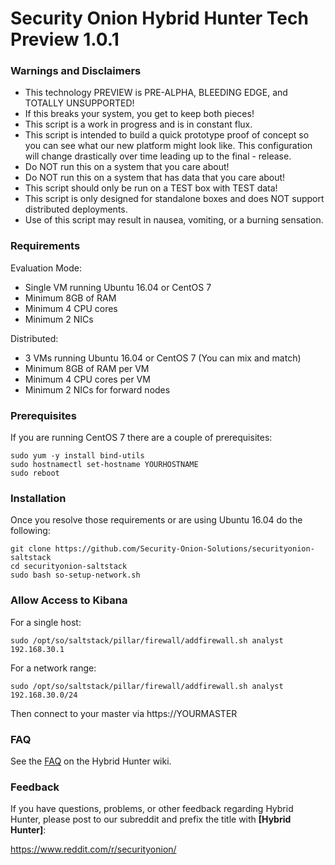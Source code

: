 # Security Onion Hybrid Hunter Tech Preview 1.0.1

### Warnings and Disclaimers

- This technology PREVIEW is PRE-ALPHA, BLEEDING EDGE, and TOTALLY UNSUPPORTED!  
- If this breaks your system, you get to keep both pieces!  
- This script is a work in progress and is in constant flux.  
- This script is intended to build a quick prototype proof of concept so you can see what our new platform might look like.  This configuration will change drastically over time leading up to the final - release.  
- Do NOT run this on a system that you care about!  
- Do NOT run this on a system that has data that you care about!  
- This script should only be run on a TEST box with TEST data!  
- This script is only designed for standalone boxes and does NOT support distributed deployments.  
- Use of this script may result in nausea, vomiting, or a burning sensation.  

### Requirements

Evaluation Mode:

- Single VM running Ubuntu 16.04 or CentOS 7
- Minimum 8GB of RAM
- Minimum 4 CPU cores
- Minimum 2 NICs

Distributed:

- 3 VMs running Ubuntu 16.04 or CentOS 7 (You can mix and match)
- Minimum 8GB of RAM per VM
- Minimum 4 CPU cores per VM
- Minimum 2 NICs for forward nodes

### Prerequisites

If you are running CentOS 7 there are a couple of prerequisites:

```
sudo yum -y install bind-utils
sudo hostnamectl set-hostname YOURHOSTNAME
sudo reboot
```

### Installation

Once you resolve those requirements or are using Ubuntu 16.04 do the following:

```
git clone https://github.com/Security-Onion-Solutions/securityonion-saltstack
cd securityonion-saltstack
sudo bash so-setup-network.sh
```

### Allow Access to Kibana

For a single host:
```
sudo /opt/so/saltstack/pillar/firewall/addfirewall.sh analyst 192.168.30.1
```
For a network range:
```
sudo /opt/so/saltstack/pillar/firewall/addfirewall.sh analyst 192.168.30.0/24
```
Then connect to your master via https://YOURMASTER

### FAQ
See the [FAQ](https://github.com/Security-Onion-Solutions/securityonion-saltstack/wiki/FAQ) on the Hybrid Hunter wiki.

### Feedback
If you have questions, problems, or other feedback regarding Hybrid Hunter, please post to our subreddit and prefix the title with **[Hybrid Hunter]**:

https://www.reddit.com/r/securityonion/
